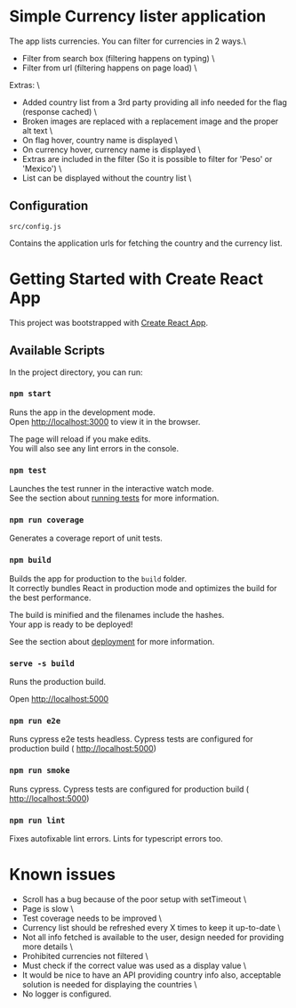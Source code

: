 # Simple Currency lister application

The app lists currencies. You can filter for currencies in 2 ways.\

- Filter from search box (filtering happens on typing) \
- Filter from url (filtering happens on page load) \

Extras: \

- Added country list from a 3rd party providing all info needed for the flag (response cached) \
- Broken images are replaced with a replacement image and the proper alt text \
- On flag hover, country name is displayed \
- On currency hover, currency name is displayed \
- Extras are included in the filter (So it is possible to filter for 'Peso' or 'Mexico') \
- List can be displayed without the country list \

## Configuration

```
src/config.js
```

Contains the application urls for fetching the country and the currency list.

# Getting Started with Create React App

This project was bootstrapped with [Create React App](https://github.com/facebook/create-react-app).

## Available Scripts

In the project directory, you can run:

### `npm start`

Runs the app in the development mode.\
Open [http://localhost:3000](http://localhost:3000) to view it in the browser.

The page will reload if you make edits.\
You will also see any lint errors in the console.

### `npm test`

Launches the test runner in the interactive watch mode.\
See the section about [running tests](https://facebook.github.io/create-react-app/docs/running-tests) for more information.

### `npm run coverage`

Generates a coverage report of unit tests.

### `npm build`

Builds the app for production to the `build` folder.\
It correctly bundles React in production mode and optimizes the build for the best performance.

The build is minified and the filenames include the hashes.\
Your app is ready to be deployed!

See the section about [deployment](https://facebook.github.io/create-react-app/docs/deployment) for more information.

### `serve -s build`

Runs the production build.

Open [http://localhost:5000](http://localhost:5000)

### `npm run e2e`

Runs cypress e2e tests headless. Cypress tests are configured for production build ( [http://localhost:5000](http://localhost:5000))

### `npm run smoke`

Runs cypress. Cypress tests are configured for production build ( [http://localhost:5000](http://localhost:5000))

### `npm run lint`

Fixes autofixable lint errors. Lints for typescript errors too.

# Known issues

- Scroll has a bug because of the poor setup with setTimeout \
- Page is slow \
- Test coverage needs to be improved \
- Currency list should be refreshed every X times to keep it up-to-date \
- Not all info fetched is available to the user, design needed for providing more details \
- Prohibited currencies not filtered \
- Must check if the correct value was used as a display value \
- It would be nice to have an API providing country info also, acceptable solution is needed for displaying the countries \
- No logger is configured.
